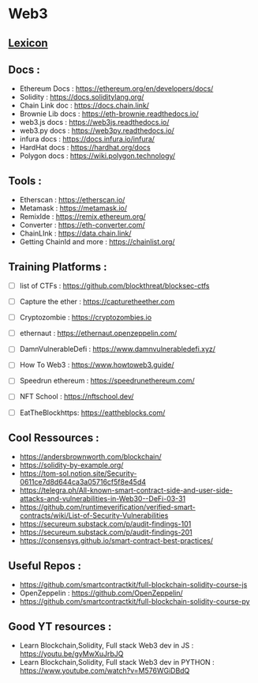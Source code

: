 # Web3

## [Lexicon](/lexicon.md) 

## Docs : 

- Ethereum Docs : https://ethereum.org/en/developers/docs/
- Solidity : https://docs.soliditylang.org/
- Chain Link doc : https://docs.chain.link/
- Brownie Lib docs : https://eth-brownie.readthedocs.io/
- web3.js docs : https://web3js.readthedocs.io/
- web3.py docs : https://web3py.readthedocs.io/
- infura docs : https://docs.infura.io/infura/
- HardHat docs : https://hardhat.org/docs
- Polygon docs : https://wiki.polygon.technology/

## Tools :

- Etherscan : https://etherscan.io/
- Metamask : https://metamask.io/
- RemixIde : https://remix.ethereum.org/
- Converter : https://eth-converter.com/
- ChainLInk : https://data.chain.link/
- Getting ChainId and more : https://chainlist.org/


## Training Platforms : 
- [ ] list of CTFs : https://github.com/blockthreat/blocksec-ctfs
- [ ] Capture the ether : https://capturetheether.com
- [ ] Cryptozombie : https://cryptozombies.io
- [ ] ethernaut : https://ethernaut.openzeppelin.com/
- [ ] DamnVulnerableDefi : https://www.damnvulnerabledefi.xyz/
- [ ] How To Web3 : https://www.howtoweb3.guide/
- [ ] Speedrun ethereum : https://speedrunethereum.com/
- [ ] NFT School : https://nftschool.dev/
- [ ] EatTheBlockhttps: https://eattheblocks.com/


## Cool Ressources : 

- https://andersbrownworth.com/blockchain/
- https://solidity-by-example.org/
- https://tom-sol.notion.site/Security-0611ce7d8d644ca3a05716cf5f8e45d4
- https://telegra.ph/All-known-smart-contract-side-and-user-side-attacks-and-vulnerabilities-in-Web30--DeFi-03-31
- https://github.com/runtimeverification/verified-smart-contracts/wiki/List-of-Security-Vulnerabilities
- https://secureum.substack.com/p/audit-findings-101
- https://secureum.substack.com/p/audit-findings-201
- https://consensys.github.io/smart-contract-best-practices/

## Useful Repos :

- https://github.com/smartcontractkit/full-blockchain-solidity-course-js
- OpenZeppelin : https://github.com/OpenZeppelin/
- https://github.com/smartcontractkit/full-blockchain-solidity-course-py

## Good YT resources : 

- Learn Blockchain,Solidity, Full stack Web3 dev in JS : https://youtu.be/gyMwXuJrbJQ
- Learn Blockchain,Solidity, Full stack Web3 dev in PYTHON : https://www.youtube.com/watch?v=M576WGiDBdQ
